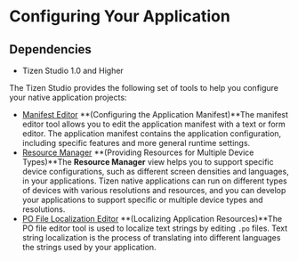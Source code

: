 # Configuring Your Application
## Dependencies

- Tizen Studio 1.0 and Higher


The Tizen Studio provides the following set of tools to help you configure your native application projects:

- [Manifest Editor](manifest-text-editor-n.md) **(Configuring the Application Manifest)**The manifest editor tool allows you to edit the application manifest with a text or form editor. The application manifest contains the application configuration, including specific features and more general runtime settings.
- [Resource Manager](resource-manager-n.md) **(Providing Resources for Multiple Device Types)**The **Resource Manager** view helps you to support specific device configurations, such as different screen densities and languages, in your applications. Tizen native applications can run on different types of devices with various resolutions and resources, and you can develop your applications to support specific or multiple device types and resolutions.
- [PO File Localization Editor](po-file-editor-n.md) **(Localizing Application Resources)**The PO file editor tool is used to localize text strings by editing `.po` files. Text string localization is the process of translating into different languages the strings used by your application.
